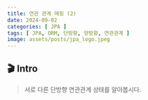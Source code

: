 ```yaml
---
title: 연관 관계 매핑 (2)
date: 2024-09-02
categories: [ JPA ]
tags: [ JPA, ORM, 단방향, 양방향, 연관관계 ]
image: assets/posts/jpa_logo.jpeg
---
```


## 🎬 Intro
> 서로 다른 단방향 연관관계 상태를 알아봅시다.
